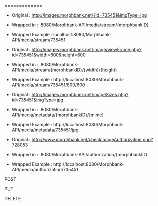 =============

- Original : http://images.morphbank.net/?id=735451&imgType=jpg

- Wrapped in : <server>:8080/Morphbank-API/media/stream/{morphbankID}

- Wrapped Example : localhost:8080/Morphbank-API/media/stream/735451



- Original : http://images.morphbank.net/Image/viewFrame.php?id=735451&width=800&height=600

- Wrapped in : <server>:8080/Morphbank-API/media/stream/{morphbankID}/{width}/{height}

- Wrapped Example : http://localhost:8080/Morphbank-API/media/stream/735451/800/600


- Original : http://images.morphbank.net/imageSizes.php?id=735451&imgType=jpg

- Wrapped in : <server>:8080/Morphbank-API/media/metadata/{morphbankID}/{mime}

- Wrapped Example : http://localhost:8080/Morphbank-API/media/metadata/735451/jpg


- Original : http://www.morphbank.net/checkImageAuthorization.php?728053

- Wrapped in : <server>:8080/Morphbank-API/authorization/{morphbankID}

- Wrapped Example : http://localhost:8080/Morphbank-API/media/authorization/735451


POST 

PUT

DELETE


